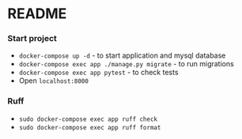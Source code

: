 # README

### Start project

- `docker-compose up -d` - to start application and mysql database
- `docker-compose exec app ./manage.py migrate` - to run migrations
- `docker-compose exec app pytest` - to check tests
- Open `localhost:8000`


### Ruff

- `sudo docker-compose exec app ruff check`
- `sudo docker-compose exec app ruff format`
